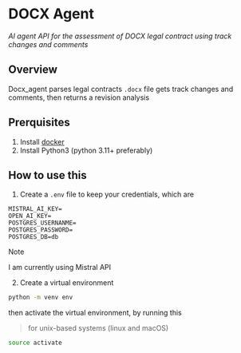 # DOCX Agent
*AI agent API for the assessment of DOCX legal contract using track changes and comments*


## Overview
Docx_agent parses legal contracts `.docx` file gets track changes and comments, then returns a revision analysis

## Prerquisites
1. Install [docker](https://docs.docker.com/get-started/get-docker/)
2. Install Python3 (python 3.11+ preferably)

## How to use this
1. Create a `.env` file to keep your credentials, which are
```env
MISTRAL_AI_KEY=
OPEN_AI_KEY=
POSTGRES_USERNANME=
POSTGRES_PASSWORD=
POSTGRES_DB=db
```
> [!Note]
> I am currently using Mistral API

2. Create a virtual environment 
```sh
python -m venv env
```
then activate the virtual environment, by running this 
> for unix-based systems (linux and macOS)
```sh
source activate
```